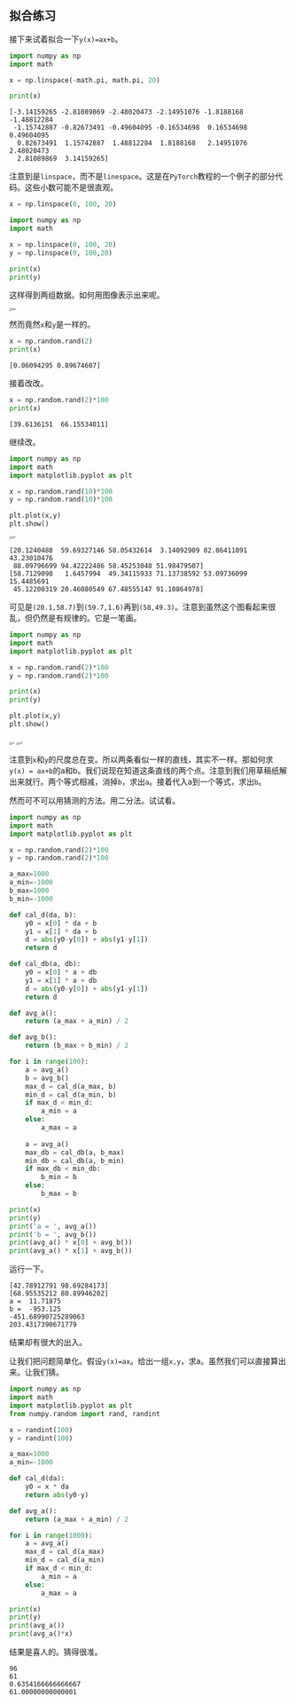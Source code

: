 ## 拟合练习



接下来试着拟合一下`y(x)=ax+b`。

```python
import numpy as np
import math

x = np.linspace(-math.pi, math.pi, 20)

print(x)
```

```shell
[-3.14159265 -2.81089869 -2.48020473 -2.14951076 -1.8188168  -1.48812284
 -1.15742887 -0.82673491 -0.49604095 -0.16534698  0.16534698  0.49604095
  0.82673491  1.15742887  1.48812284  1.8188168   2.14951076  2.48020473
  2.81089869  3.14159265]
```

注意到是`linspace`，而不是`linespace`。这是在`PyTorch`教程的一个例子的部分代码。这些小数可能不是很直观。

```python
x = np.linspace(0, 100, 20)
```



```python
import numpy as np
import math

x = np.linspace(0, 100, 20)
y = np.linspace(0, 100,20)

print(x)
print(y)
```

这样得到两组数据。如何用图像表示出来呢。

<img src="./img/line.png" alt="line" style="zoom:30%;" />

然而竟然`x`和`y`是一样的。

```python
x = np.random.rand(2)
print(x)
```

```shell
[0.06094295 0.89674607]
```

接着改改。

```python
x = np.random.rand(2)*100
print(x)
```

```shell
[39.6136151  66.15534011]
```

继续改。

```python
import numpy as np
import math
import matplotlib.pyplot as plt

x = np.random.rand(10)*100
y = np.random.rand(10)*100

plt.plot(x,y)
plt.show()
```

<img src="./img/xy1.png" alt="xy1" style="zoom:30%;" />

```shell
[20.1240488  59.69327146 58.05432614  3.14092909 82.86411091 43.23010476
 88.09796699 94.42222486 58.45253048 51.98479507]
[58.7129098   1.6457994  49.34115933 71.13738592 53.09736099 15.4485691
 45.12200319 20.46080549 67.48555147 91.10864978]
```

可见是`(20.1,58.7)`到`(59.7,1.6)`再到`(58,49.3)`。注意到虽然这个图看起来很乱，但仍然是有规律的。它是一笔画。



```python
import numpy as np
import math
import matplotlib.pyplot as plt

x = np.random.rand(2)*100
y = np.random.rand(2)*100

print(x)
print(y)

plt.plot(x,y)
plt.show()
```





<img src="./img/x1.png" alt="x1" style="zoom:30%;" />

<img src="./img/y11.png" alt="y11" style="zoom:30%;" />

注意到`x`和`y`的尺度总在变。所以两条看似一样的直线，其实不一样。那如何求`y(x) = ax+b`的a和b。我们说现在知道这条直线的两个点。注意到我们用草稿纸解出来就行。两个等式相减，消掉`b`，求出`a`。接着代入a到一个等式，求出`b`。



然而可不可以用猜测的方法。用二分法。试试看。

```python
import numpy as np
import math
import matplotlib.pyplot as plt

x = np.random.rand(2)*100
y = np.random.rand(2)*100

a_max=1000
a_min=-1000
b_max=1000
b_min=-1000

def cal_d(da, b):
    y0 = x[0] * da + b
    y1 = x[1] * da + b
    d = abs(y0-y[0]) + abs(y1-y[1])
    return d

def cal_db(a, db):
    y0 = x[0] * a + db
    y1 = x[1] * a + db
    d = abs(y0-y[0]) + abs(y1-y[1])
    return d

def avg_a():
    return (a_max + a_min) / 2

def avg_b():
    return (b_max + b_min) / 2

for i in range(100):
    a = avg_a()
    b = avg_b()
    max_d = cal_d(a_max, b)
    min_d = cal_d(a_min, b)
    if max_d < min_d:
        a_min = a
    else:
        a_max = a
    
    a = avg_a()
    max_db = cal_db(a, b_max)
    min_db = cal_db(a, b_min)
    if max_db < min_db:
        b_min = b        
    else:
        b_max = b

print(x)
print(y)
print('a = ', avg_a())
print('b = ', avg_b())
print(avg_a() * x[0] + avg_b())
print(avg_a() * x[1] + avg_b())
```

运行一下。

```shell
[42.78912791 98.69284173]
[68.95535212 80.89946202]
a =  11.71875
b =  -953.125
-451.68990725289063
203.4317390671779
```

结果却有很大的出入。



让我们把问题简单化。假设`y(x)=ax`。给出一组`x,y`，求a。虽然我们可以直接算出来。让我们猜。



```python
import numpy as np
import math
import matplotlib.pyplot as plt
from numpy.random import rand, randint

x = randint(100)
y = randint(100)

a_max=1000
a_min=-1000

def cal_d(da):
    y0 = x * da
    return abs(y0-y)

def avg_a():
    return (a_max + a_min) / 2

for i in range(1000):
    a = avg_a()
    max_d = cal_d(a_max)
    min_d = cal_d(a_min)
    if max_d < min_d:
        a_min = a
    else:
        a_max = a    

print(x)
print(y)
print(avg_a())
print(avg_a()*x)
```

结果是喜人的。猜得很准。

```shell
96
61
0.6354166666666667
61.00000000000001
```

